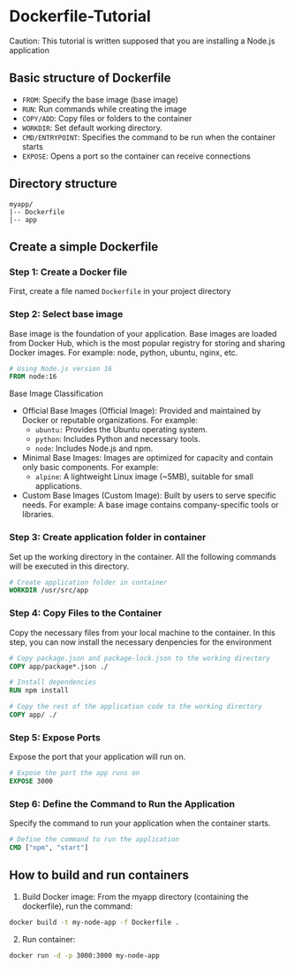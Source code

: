 # Dockerfile-Tutorial

Caution: This tutorial is written supposed that you are installing a Node.js application 

## Basic structure of Dockerfile

- ```FROM```: Specify the base image (base image)
- ```RUN```: Run commands while creating the image
- ```COPY/ADD```: Copy files or folders to the container
- ```WORKDIR```: Set default working directory.
- ```CMD/ENTRYPOINT```: Specifies the command to be run when the container starts
- ```EXPOSE```: Opens a port so the container can receive connections

## Directory structure
```
myapp/
|-- Dockerfile
|-- app
```

## Create a simple Dockerfile

### Step 1: Create a Docker file

First, create a file named ```Dockerfile``` in your project directory

### Step 2: Select base image

Base image is the foundation of your application. Base images are loaded from Docker Hub, which is the most popular registry for storing and sharing Docker images. For example: node, python, ubuntu, nginx, etc.

```dockerfile
# Using Node.js version 16
FROM node:16
```
Base Image Classification
- Official Base Images (Official Image): Provided and maintained by Docker or reputable organizations. For example:
	+ ```ubuntu:``` Provides the Ubuntu operating system.
	+ ```python```: Includes Python and necessary tools.
	+ ```node```: Includes Node.js and npm.
- Minimal Base Images: Images are optimized for capacity and contain only basic components. For example:
	+ ```alpine```: A lightweight Linux image (~5MB), suitable for small applications.
- Custom Base Images (Custom Image): Built by users to serve specific needs. For example: A base image contains company-specific tools or libraries.

### Step 3: Create application folder in container

Set up the working directory in the container. All the following commands will be executed in this directory.

```dockerfile
# Create application folder in container
WORKDIR /usr/src/app
```

### Step 4: Copy Files to the Container

Copy the necessary files from your local machine to the container. In this step, you can now install the necessary denpencies for the environment

```dockerfile
# Copy package.json and package-lock.json to the working directory
COPY app/package*.json ./

# Install dependencies
RUN npm install

# Copy the rest of the application code to the working directory
COPY app/ ./
```

### Step 5: Expose Ports

Expose the port that your application will run on.

```dockerfile
# Expose the port the app runs on
EXPOSE 3000
```

### Step 6: Define the Command to Run the Application

Specify the command to run your application when the container starts.

```dockerfile
# Define the command to run the application
CMD ["npm", "start"]
```

## How to build and run containers

1. Build Docker image: From the myapp directory (containing the dockerfile), run the command:

```bash
docker build -t my-node-app -f Dockerfile .
```

2. Run container:

```bash
docker run -d -p 3000:3000 my-node-app
```
